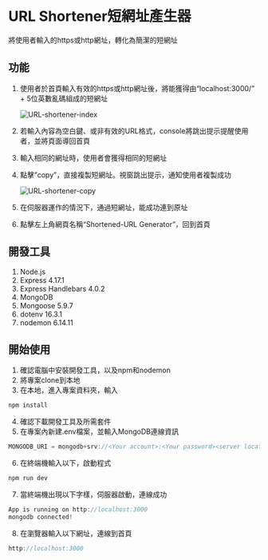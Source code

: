 # URL Shortener短網址產生器

將使用者輸入的https或http網址，轉化為簡潔的短網址

## 功能

1. 使用者於首頁輸入有效的https或http網址後，將能獲得由“localhost:3000/” + 5位英數亂碼組成的短網址
    
   ![URL-shortener-index](https://github.com/peipeix2/url_shortener/assets/61790525/c744d02f-cbff-465f-9e8d-e7d70bed44f0)
    
2. 若輸入內容為空白鍵、或非有效的URL格式，console將跳出提示提醒使用者，並將頁面導回首頁
3. 輸入相同的網址時，使用者會獲得相同的短網址
4. 點擊”copy”，直接複製短網址。視窗跳出提示，通知使用者複製成功
    
   ![URL-shortener-copy](https://github.com/peipeix2/url_shortener/assets/61790525/3134639f-becb-42fe-9eb7-e85b6f8d0796)
    
5. 在伺服器運作的情況下，通過短網址，能成功連到原址
6. 點擊左上角網頁名稱“Shortened-URL Generator”，回到首頁

## 開發工具

1. Node.js
2. Express 4.17.1
3. Express Handlebars 4.0.2
4. MongoDB
5. Mongoose 5.9.7
6. dotenv 16.3.1
7. nodemon 6.14.11

## 開始使用

1. 確認電腦中安裝開發工具，以及npm和nodemon
2. 將專案clone到本地
3. 在本地，進入專案資料夾，輸入

```jsx
npm install
```

4. 確認下載開發工具及所需套件
5. 在專案內新建.env檔案，並輸入MongoDB連線資訊

```jsx
MONGODB_URI = mongodb+srv://<Your account>:<Your password><server location>/<database name>?retryWrites=true&w=majority
```

6. 在終端機輸入以下，啟動程式

```jsx
npm run dev
```

7. 當終端機出現以下字樣，伺服器啟動，連線成功

```jsx
App is running on http://localhost:3000
mongodb connected!
```

8. 在瀏覽器輸入以下網址，連線到首頁

```jsx
http://localhost:3000
```
